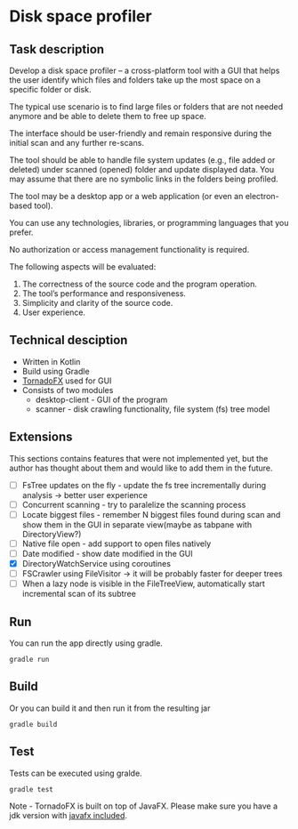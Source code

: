 # Disk space profiler

## Task description

Develop a disk space profiler – a cross-platform tool with a GUI that
helps the user identify which files and folders take up the most space
on a specific folder or disk.

The typical use scenario is to find large files or folders that are not
needed anymore and be able to delete them to free up space.

The interface should be user-friendly and remain responsive during
the initial scan and any further re-scans.

The tool should be able to handle file system updates (e.g., file added
or deleted) under scanned (opened) folder and update displayed data.
You may assume that there are no symbolic links in the folders being
profiled.

The tool may be a desktop app or a web application (or even an
electron-based tool).

You can use any technologies, libraries, or programming languages
that you prefer.

No authorization or access management functionality is required.

The following aspects will be evaluated:
1. The correctness of the source code and the program operation.
2. The tool’s performance and responsiveness.
3. Simplicity and clarity of the source code.
4. User experience.

## Technical desciption
* Written in Kotlin 
* Build using Gradle
* [TornadoFX](https://tornadofx.io/) used for GUI
* Consists of two modules
    * desktop-client - GUI of the program
    * scanner -  disk crawling functionality, file system (fs) tree model

## Extensions
This sections contains features that were not implemented yet, but the author has thought about them 
and would like to add them in the future.
- [ ] FsTree updates on the fly - update the fs tree incrementally during analysis -> better user experience
- [ ] Concurrent scanning - try to paralelize the scanning process
- [ ] Locate biggest files - remember N biggest files found during scan and show them in the GUI in separate view(maybe as tabpane with DirectoryView?)
- [ ] Native file open - add support to open files natively
- [ ] Date modified - show date modified in the GUI  
- [X] DirectoryWatchService using coroutines
- [ ] FSCrawler using FileVisitor -> it will be probably faster for deeper trees
- [ ] When a lazy node is visible in the FileTreeView, automatically start incremental scan of its subtree

## Run
You can run the app directly using gradle.
```
gradle run
```
## Build
Or you can build it and then run it from the resulting jar
```
gradle build
```
## Test
Tests can be executed using gralde.
```
gradle test
```

Note -  TornadoFX is built on top of JavaFX. Please make sure you have a jdk version with [javafx included](https://askubuntu.com/questions/1091157/javafx-missing-ubuntu-18-04).


